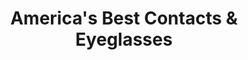 ---
title: "America's Best Contacts & Eyeglasses"
url: /lexington/americas-best-contacts-und-eyeglasses/
shop: Optiker
---